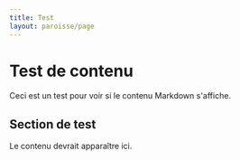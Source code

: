 ```yaml
---
title: Test
layout: paroisse/page
---
```


# Test de contenu

Ceci est un test pour voir si le contenu Markdown s'affiche.

## Section de test

Le contenu devrait apparaître ici.
